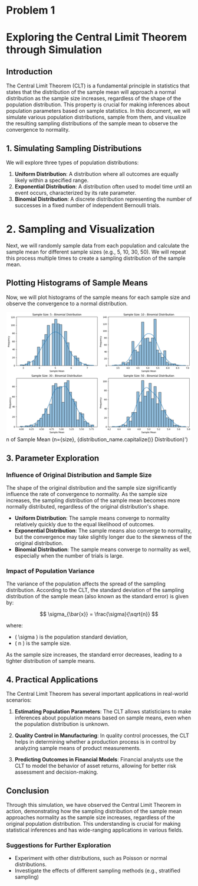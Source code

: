 # Problem 1
# Exploring the Central Limit Theorem through Simulation

## Introduction

The Central Limit Theorem (CLT) is a fundamental principle in statistics that states that the distribution of the sample mean will approach a normal distribution as the sample size increases, regardless of the shape of the population distribution. This property is crucial for making inferences about population parameters based on sample statistics. In this document, we will simulate various population distributions, sample from them, and visualize the resulting sampling distributions of the sample mean to observe the convergence to normality.

## 1. Simulating Sampling Distributions

We will explore three types of population distributions:

1. **Uniform Distribution**: A distribution where all outcomes are equally likely within a specified range.
2. **Exponential Distribution**: A distribution often used to model time until an event occurs, characterized by its rate parameter.
3. **Binomial Distribution**: A discrete distribution representing the number of successes in a fixed number of independent Bernoulli trials.


# 2. Sampling and Visualization

Next, we will randomly sample data from each population and calculate the sample mean for different sample sizes (e.g., 5, 10, 30, 50). We will repeat this process multiple times to create a sampling distribution of the sample mean.

## Plotting Histograms of Sample Means

Now, we will plot histograms of the sample means for each sample size and observe the convergence to a normal distribution.

![alt text](image-3.png)
n of Sample Mean (n={size}, {distribution_name.capitalize()} Distribution)')


## 3. Parameter Exploration

### Influence of Original Distribution and Sample Size

The shape of the original distribution and the sample size significantly influence the rate of convergence to normality. As the sample size increases, the sampling distribution of the sample mean becomes more normally distributed, regardless of the original distribution's shape.

- **Uniform Distribution**: The sample means converge to normality relatively quickly due to the equal likelihood of outcomes.
- **Exponential Distribution**: The sample means also converge to normality, but the convergence may take slightly longer due to the skewness of the original distribution.
- **Binomial Distribution**: The sample means converge to normality as well, especially when the number of trials is large.

### Impact of Population Variance

The variance of the population affects the spread of the sampling distribution. According to the CLT, the standard deviation of the sampling distribution of the sample mean (also known as the standard error) is given by:

$$
\sigma_{\bar{x}} = \frac{\sigma}{\sqrt{n}}
$$

where:
- \( \sigma \) is the population standard deviation,
- \( n \) is the sample size.

As the sample size increases, the standard error decreases, leading to a tighter distribution of sample means.

## 4. Practical Applications

The Central Limit Theorem has several important applications in real-world scenarios:

1. **Estimating Population Parameters**: The CLT allows statisticians to make inferences about population means based on sample means, even when the population distribution is unknown.
  
2. **Quality Control in Manufacturing**: In quality control processes, the CLT helps in determining whether a production process is in control by analyzing sample means of product measurements.

3. **Predicting Outcomes in Financial Models**: Financial analysts use the CLT to model the behavior of asset returns, allowing for better risk assessment and decision-making.

## Conclusion

Through this simulation, we have observed the Central Limit Theorem in action, demonstrating how the sampling distribution of the sample mean approaches normality as the sample size increases, regardless of the original population distribution. This understanding is crucial for making statistical inferences and has wide-ranging applications in various fields.

### Suggestions for Further Exploration

- Experiment with other distributions, such as Poisson or normal distributions.
- Investigate the effects of different sampling methods (e.g., stratified sampling)